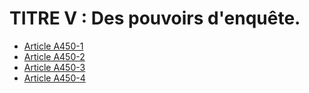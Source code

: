 # TITRE V : Des pouvoirs d'enquête.

- [Article A450-1](article-a450-1.md)
- [Article A450-2](article-a450-2.md)
- [Article A450-3](article-a450-3.md)
- [Article A450-4](article-a450-4.md)
